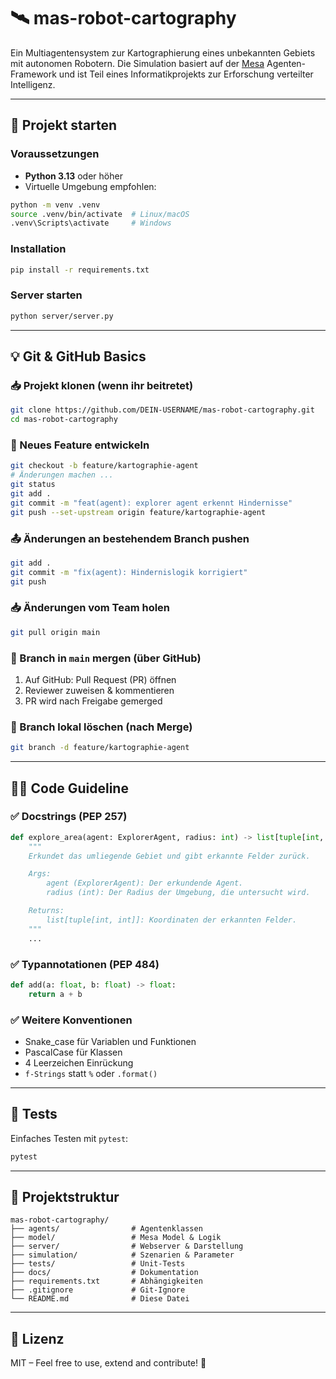 # 🛰️ mas-robot-cartography

Ein Multiagentensystem zur Kartographierung eines unbekannten Gebiets mit autonomen Robotern. Die Simulation basiert auf der [Mesa](https://mesa.readthedocs.io/en/stable/) Agenten-Framework und ist Teil eines Informatikprojekts zur Erforschung verteilter Intelligenz.

---

## 🚀 Projekt starten

### Voraussetzungen

- **Python 3.13** oder höher
- Virtuelle Umgebung empfohlen:

```bash
python -m venv .venv
source .venv/bin/activate  # Linux/macOS
.venv\Scripts\activate     # Windows
```

### Installation

```bash
pip install -r requirements.txt
```

### Server starten

```bash
python server/server.py
```

---

## 💡 Git & GitHub Basics

### 📥 Projekt klonen (wenn ihr beitretet)

```bash
git clone https://github.com/DEIN-USERNAME/mas-robot-cartography.git
cd mas-robot-cartography
```

### 🔀 Neues Feature entwickeln

```bash
git checkout -b feature/kartographie-agent
# Änderungen machen ...
git status
git add .
git commit -m "feat(agent): explorer agent erkennt Hindernisse"
git push --set-upstream origin feature/kartographie-agent
```

### 📤 Änderungen an bestehendem Branch pushen

```bash
git add .
git commit -m "fix(agent): Hindernislogik korrigiert"
git push
```

### 📥 Änderungen vom Team holen

```bash
git pull origin main
```

### 🔄 Branch in `main` mergen (über GitHub)

1. Auf GitHub: Pull Request (PR) öffnen
2. Reviewer zuweisen & kommentieren
3. PR wird nach Freigabe gemerged

### 🧹 Branch lokal löschen (nach Merge)

```bash
git branch -d feature/kartographie-agent
```

---

## 🧑‍💻 Code Guideline

### ✅ Docstrings (PEP 257)

```python
def explore_area(agent: ExplorerAgent, radius: int) -> list[tuple[int, int]]:
    """
    Erkundet das umliegende Gebiet und gibt erkannte Felder zurück.

    Args:
        agent (ExplorerAgent): Der erkundende Agent.
        radius (int): Der Radius der Umgebung, die untersucht wird.

    Returns:
        list[tuple[int, int]]: Koordinaten der erkannten Felder.
    """
    ...
```

### ✅ Typannotationen (PEP 484)

```python
def add(a: float, b: float) -> float:
    return a + b
```

### ✅ Weitere Konventionen

- Snake_case für Variablen und Funktionen
- PascalCase für Klassen
- 4 Leerzeichen Einrückung
- `f-Strings` statt `%` oder `.format()`

---

## 🧪 Tests

Einfaches Testen mit `pytest`:

```bash
pytest
```

---

## 📁 Projektstruktur

```
mas-robot-cartography/
├── agents/                # Agentenklassen
├── model/                 # Mesa Model & Logik
├── server/                # Webserver & Darstellung
├── simulation/            # Szenarien & Parameter
├── tests/                 # Unit-Tests
├── docs/                  # Dokumentation
├── requirements.txt       # Abhängigkeiten
├── .gitignore             # Git-Ignore
└── README.md              # Diese Datei
```

---

## 📜 Lizenz

MIT – Feel free to use, extend and contribute! 🚀
